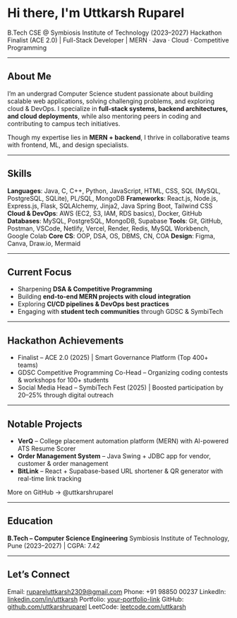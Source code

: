 # Hi there, I'm Uttkarsh Ruparel

B.Tech CSE @ Symbiosis Institute of Technology (2023–2027)
Hackathon Finalist (ACE 2.0) | Full-Stack Developer | MERN · Java · Cloud · Competitive Programming

---

## About Me

I’m an undergrad Computer Science student passionate about building scalable web applications, solving challenging problems, and exploring cloud & DevOps.
I specialize in **full-stack systems, backend architectures, and cloud deployments**, while also mentoring peers in coding and contributing to campus tech initiatives.

Though my expertise lies in **MERN + backend**, I thrive in collaborative teams with frontend, ML, and design specialists.

---

## Skills

**Languages**: Java, C, C++, Python, JavaScript, HTML, CSS, SQL (MySQL, PostgreSQL, SQLite), PL/SQL, MongoDB
**Frameworks**: React.js, Node.js, Express.js, Flask, SQLAlchemy, Jinja2, Java Spring Boot, Tailwind CSS
**Cloud & DevOps**: AWS (EC2, S3, IAM, RDS basics), Docker, GitHub
**Databases**: MySQL, PostgreSQL, MongoDB, Supabase
**Tools**: Git, GitHub, Postman, VSCode, Netlify, Vercel, Render, Redis, MySQL Workbench, Google Colab
**Core CS**: OOP, DSA, OS, DBMS, CN, COA
**Design**: Figma, Canva, Draw.io, Mermaid

---

## Current Focus

* Sharpening **DSA & Competitive Programming**
* Building **end-to-end MERN projects with cloud integration**
* Exploring **CI/CD pipelines & DevOps best practices**
* Engaging with **student tech communities** through GDSC & SymbiTech

---

## Hackathon Achievements

* Finalist – ACE 2.0 (2025) | Smart Governance Platform (Top 400+ teams)
* GDSC Competitive Programming Co-Head – Organizing coding contests & workshops for 100+ students
* Social Media Head – SymbiTech Fest (2025) | Boosted participation by 20–25% through digital outreach

---

## Notable Projects

* **VerQ** – College placement automation platform (MERN) with AI-powered ATS Resume Scorer
* **Order Management System** – Java Swing + JDBC app for vendor, customer & order management
* **BitLink** – React + Supabase-based URL shortener & QR generator with real-time link tracking

More on GitHub → @uttkarshruparel

---

## Education

**B.Tech – Computer Science Engineering**
Symbiosis Institute of Technology, Pune (2023–2027) | CGPA: 7.42

---

## Let’s Connect

Email: [rupareluttkarsh2309@gmail.com](mailto:rupareluttkarsh2309@gmail.com)
Phone: +91 98850 00237
LinkedIn: [linkedin.com/in/uttkarsh](#)
Portfolio: [your-portfolio-link](#)
GitHub: [github.com/uttkarshruparel](#)
LeetCode: [leetcode.com/uttkarsh](#)
